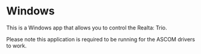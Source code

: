 # Windows
This is a Windows app that allows you to control the Realta: Trio. 

Please note this application is required to be running for the ASCOM drivers to work.
